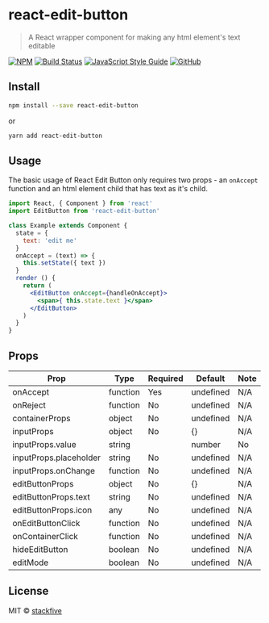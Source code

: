 # react-edit-button

> A React wrapper component for making any html element&#x27;s text editable

[![NPM](https://img.shields.io/npm/v/react-edit-button.svg)](https://www.npmjs.com/package/react-edit-button) 
[![Build Status](https://travis-ci.com/alioguzhan/react-editext.svg?branch=master)](https://travis-ci.com/alioguzhan/react-editext) 
[![JavaScript Style Guide](https://img.shields.io/badge/code_style-standard-brightgreen.svg)](https://standardjs.com) 
[![GitHub](https://img.shields.io/github/license/mashape/apistatus.svg)](https://opensource.org/licenses/MIT) 


## Install

```bash
npm install --save react-edit-button
```
or
```bash
yarn add react-edit-button
```

## Usage
The basic usage of React Edit Button only requires two props - an `onAccept` function and an html element child that has text as it's child.

```jsx
import React, { Component } from 'react'
import EditButton from 'react-edit-button'

class Example extends Component {
  state = {
    text: 'edit me'
  }
  onAccept = (text) => {
    this.setState({ text })
  }
  render () {
    return (
      <EditButton onAccept={handleOnAccept}>
        <span>{ this.state.text }</span>
      </EditButton>
    )
  }
}
```

## Props
| Prop | Type | Required | Default | Note
|---|---|---|---|---|
| onAccept | function | Yes | undefined | N/A
| onReject | function | No | undefined | N/A
| containerProps | object | No | undefined | N/A
| inputProps | object | No | {} | N/A
| inputProps.value | string || number | No | undefined | N/A
| inputProps.placeholder | string | No | undefined | N/A
| inputProps.onChange | function | No | undefined | N/A
| editButtonProps | object | No | {} | N/A
| editButtonProps.text | string | No | undefined | N/A
| editButtonProps.icon | any | No | undefined | N/A
| onEditButtonClick | function | No | undefined | N/A
| onContainerClick | function | No | undefined | N/A
| hideEditButton | boolean | No | undefined | N/A
| editMode | boolean | No | undefined | N/A

## License

MIT © [stackfive](https://github.com/stackfive)
